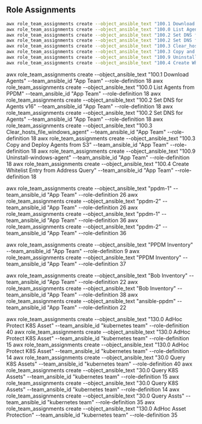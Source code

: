## Role Assignments

```bash
awx role_team_assignments create --object_ansible_text "100.1 Download Agents" --team_ansible_id "App Team" --role-definition 35
awx role_team_assignments create --object_ansible_text "100.0 List Agents from PPDM" --team_ansible_id "App Team" --role-definition 35
awx role_team_assignments create --object_ansible_text "100.2 Set DNS for Agents v16" --team_ansible_id "App Team" --role-definition 35
awx role_team_assignments create --object_ansible_text "100.2 Set DNS for Agents" --team_ansible_id "App Team" --role-definition 35
awx role_team_assignments create --object_ansible_text "100.3 Clear_hosts_file_windows_agent" --team_ansible_id "App Team" --role-definition 35
awx role_team_assignments create --object_ansible_text "100.3 Copy and Deploy Agents from S3" --team_ansible_id "App Team" --role-definition 35
awx role_team_assignments create --object_ansible_text "100.9 Uninstall-windows-agent" --team_ansible_id "App Team" --role-definition 35
awx role_team_assignments create --object_ansible_text "100.4 Create Whitelist Entry from Address Query" --team_ansible_id "App Team" --role-definition 35
```

awx role_team_assignments create --object_ansible_text "100.1 Download Agents" --team_ansible_id "App Team" --role-definition 18
awx role_team_assignments create --object_ansible_text "100.0 List Agents from PPDM" --team_ansible_id "App Team" --role-definition 18
awx role_team_assignments create --object_ansible_text "100.2 Set DNS for Agents v16" --team_ansible_id "App Team" --role-definition 18
awx role_team_assignments create --object_ansible_text "100.2 Set DNS for Agents" --team_ansible_id "App Team" --role-definition 18
awx role_team_assignments create --object_ansible_text "100.3 Clear_hosts_file_windows_agent" --team_ansible_id "App Team" --role-definition 18
awx role_team_assignments create --object_ansible_text "100.3 Copy and Deploy Agents from S3" --team_ansible_id "App Team" --role-definition 18
awx role_team_assignments create --object_ansible_text "100.9 Uninstall-windows-agent" --team_ansible_id "App Team" --role-definition 18
awx role_team_assignments create --object_ansible_text "100.4 Create Whitelist Entry from Address Query" --team_ansible_id "App Team" --role-definition 18

awx role_team_assignments create --object_ansible_text "ppdm-1" --team_ansible_id "App Team" --role-definition 26
awx role_team_assignments create --object_ansible_text "ppdm-2" --team_ansible_id "App Team" --role-definition 26
awx role_team_assignments create --object_ansible_text "ppdm-1" --team_ansible_id "App Team" --role-definition 36
awx role_team_assignments create --object_ansible_text "ppdm-2" --team_ansible_id "App Team" --role-definition 36


awx role_team_assignments create --object_ansible_text "PPDM Inventory" --team_ansible_id "App Team" --role-definition 9
awx role_team_assignments create --object_ansible_text "PPDM Inventory" --team_ansible_id "App Team" --role-definition 37

awx role_team_assignments create --object_ansible_text "Bob Inventory" --team_ansible_id "App Team" --role-definition 22
awx role_team_assignments create --object_ansible_text "Bob Inventory" --team_ansible_id "App Team" --role-definition 38
awx role_team_assignments create --object_ansible_text "ansible-ppdm" --team_ansible_id "App Team" --role-definition 22



awx role_team_assignments create --object_ansible_text "130.0 AdHoc Protect K8S Asset" --team_ansible_id "kubernetes team" --role-definition 40
awx role_team_assignments create --object_ansible_text "130.0 AdHoc Protect K8S Asset" --team_ansible_id "kubernetes team" --role-definition 15
awx role_team_assignments create --object_ansible_text "130.0 AdHoc Protect K8S Asset" --team_ansible_id "kubernetes team" --role-definition 14
awx role_team_assignments create --object_ansible_text "30.0 Query K8S Assets" --team_ansible_id "kubernetes team" --role-definition 40
awx role_team_assignments create --object_ansible_text "30.0 Query K8S Assets" --team_ansible_id "kubernetes team" --role-definition 15
awx role_team_assignments create --object_ansible_text "30.0 Query K8S Assets" --team_ansible_id "kubernetes team" --role-definition 14
awx role_team_assignments create --object_ansible_text "30.0 Query Assts" --team_ansible_id "kubernetes team" --role-definition 35
awx role_team_assignments create --object_ansible_text "130.0 AdHoc Asset Protection" --team_ansible_id "kubernetes team" --role-definition 35



